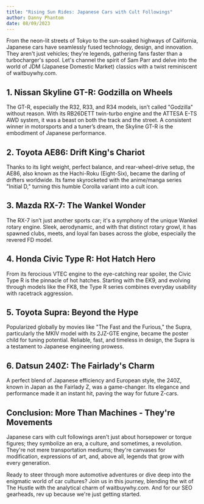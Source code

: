 ```yaml
---
title: "Rising Sun Rides: Japanese Cars with Cult Followings"
author: Danny Phantom
date: 08/09/2023
---
```


From the neon-lit streets of Tokyo to the sun-soaked highways of California, Japanese cars have seamlessly fused technology, design, and innovation. They aren't just vehicles; they're legends, gathering fans faster than a turbocharger's spool. Let's channel the spirit of Sam Parr and delve into the world of JDM (Japanese Domestic Market) classics with a twist reminiscent of waitbuywhy.com.

## 1. Nissan Skyline GT-R: Godzilla on Wheels

The GT-R, especially the R32, R33, and R34 models, isn’t called "Godzilla" without reason. With its RB26DETT twin-turbo engine and the ATTESA E-TS AWD system, it was a beast on both the track and the street. A consistent winner in motorsports and a tuner’s dream, the Skyline GT-R is the embodiment of Japanese performance.

## 2. Toyota AE86: Drift King's Chariot

Thanks to its light weight, perfect balance, and rear-wheel-drive setup, the AE86, also known as the Hachi-Roku (Eight-Six), became the darling of drifters worldwide. Its fame skyrocketed with the anime/manga series "Initial D," turning this humble Corolla variant into a cult icon.

## 3. Mazda RX-7: The Wankel Wonder

The RX-7 isn’t just another sports car; it's a symphony of the unique Wankel rotary engine. Sleek, aerodynamic, and with that distinct rotary growl, it has spawned clubs, meets, and loyal fan bases across the globe, especially the revered FD model.

## 4. Honda Civic Type R: Hot Hatch Hero

From its ferocious VTEC engine to the eye-catching rear spoiler, the Civic Type R is the pinnacle of hot hatches. Starting with the EK9, and evolving through models like the FK8, the Type R series combines everyday usability with racetrack aggression.

## 5. Toyota Supra: Beyond the Hype

Popularized globally by movies like "The Fast and the Furious," the Supra, particularly the MKIV model with its 2JZ-GTE engine, became the poster child for tuning potential. Reliable, fast, and timeless in design, the Supra is a testament to Japanese engineering prowess.

## 6. Datsun 240Z: The Fairlady's Charm

A perfect blend of Japanese efficiency and European style, the 240Z, known in Japan as the Fairlady Z, was a game-changer. Its elegance and performance made it an instant hit, paving the way for future Z-cars.

## Conclusion: More Than Machines - They're Movements

Japanese cars with cult followings aren't just about horsepower or torque figures; they symbolize an era, a culture, and sometimes, a revolution. They're not mere transportation mediums; they're canvases for modification, expressions of art, and, above all, legends that grow with every generation.

Ready to steer through more automotive adventures or dive deep into the enigmatic world of car cultures? Join us in this journey, blending the wit of The Hustle with the analytical charm of waitbuywhy.com. And for our SEO gearheads, rev up because we're just getting started.